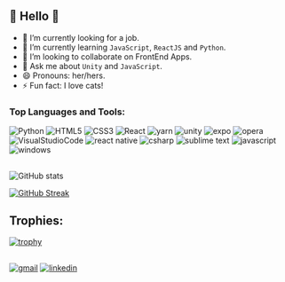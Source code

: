 ## :jack_o_lantern: Hello :jack_o_lantern:

- 🔭 I’m currently looking for a job.
- 🌱 I’m currently learning `JavaScript`, `ReactJS` and `Python`.
- 👯 I’m looking to collaborate on FrontEnd Apps.
- 💬 Ask me about `Unity` and `JavaScript`.
- 😄 Pronouns: her/hers.
- ⚡ Fun fact: I love cats!

### Top Languages and Tools:
![Python](https://img.shields.io/badge/Python-3776AB?style=for-the-badge&logo=python&logoColor=white) ![HTML5](https://img.shields.io/badge/HTML5-E34F26?style=for-the-badge&logo=html5&logoColor=white) ![CSS3](https://img.shields.io/badge/CSS3-1572B6?style=for-the-badge&logo=css3&logoColor=white
) ![React](https://img.shields.io/badge/React-20232A?style=for-the-badge&logo=react&logoColor=61DAFB)
 ![yarn](https://img.shields.io/badge/Yarn-2C8EBB?style=for-the-badge&logo=yarn&logoColor=white
) ![unity](https://img.shields.io/badge/Unity-100000?style=for-the-badge&logo=unity&logoColor=white
) ![expo](https://img.shields.io/badge/Expo-1B1F23?style=for-the-badge&logo=expo&logoColor=white
) ![opera](https://img.shields.io/badge/Opera-FF1B2D?style=for-the-badge&logo=Opera&logoColor=white
) ![VisualStudioCode](https://img.shields.io/badge/Visual_Studio_Code-0078D4?style=for-the-badge&logo=visual%20studio%20code&logoColor=white
)
  ![react native](https://img.shields.io/badge/React_Native-20232A?style=for-the-badge&logo=react&logoColor=61DAFB
) ![csharp](https://img.shields.io/badge/C%23-239120?style=for-the-badge&logo=c-sharp&logoColor=white
) ![sublime text](https://img.shields.io/badge/sublime_text-%23575757.svg?&style=for-the-badge&logo=sublime-text&logoColor=important
) ![javascript](https://img.shields.io/badge/JavaScript-F7DF1E?style=for-the-badge&logo=javascript&logoColor=black) ![windows](https://img.shields.io/badge/Windows-0078D6?style=for-the-badge&logo=windows&logoColor=white)

##


![GitHub stats](https://github-readme-stats.vercel.app/api?username=MarcelyMelo&show_icons=true&theme=github_dark)
<!-- [![Top Langs](https://github-readme-stats.vercel.app/api/top-langs/?username=MarcelyMelo&layout=compact&theme=github_dark)](https://github.com/MarcelyMelo/github-readme-stats) -->
[![GitHub Streak](https://github-readme-streak-stats.herokuapp.com/?user=MarcelyMelo&theme=github-dark)](https://git.io/streak-stats)
## Trophies:
[![trophy](https://github-profile-trophy.vercel.app/?username=MarcelyMelo&theme=darkhub)](https://github.com/MarcelyMelo/github-profile-trophy)

##

<a href="mailto:marcelyjfmelo@gmail.com">![gmail](https://img.shields.io/badge/Gmail-D14836?style=for-the-badge&logo=gmail&logoColor=white)</a>
<a href="https://www.linkedin.com/in/marcelymelo/">![linkedin](https://img.shields.io/badge/LinkedIn-0077B5?style=for-the-badge&logo=linkedin&logoColor=white)</a>
